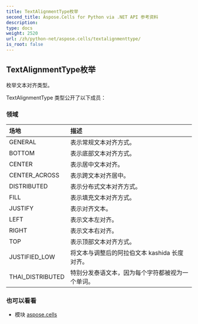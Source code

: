 ```yaml
---
title: TextAlignmentType枚举
second_title: Aspose.Cells for Python via .NET API 参考资料
description:
type: docs
weight: 2520
url: /zh/python-net/aspose.cells/textalignmenttype/
is_root: false
---
```

## TextAlignmentType枚举
枚举文本对齐类型。



TextAlignmentType 类型公开了以下成员：

### 领域
|场地|描述|
| :- | :- |
| GENERAL |表示常规文本对齐方式。|
| BOTTOM |表示底部文本对齐方式。|
| CENTER |表示居中文本对齐。|
| CENTER_ACROSS |表示跨文本对齐居中。|
| DISTRIBUTED |表示分布式文本对齐方式。|
| FILL |表示填充文本对齐方式。|
| JUSTIFY |表示对齐文本。|
| LEFT |表示文本左对齐。|
| RIGHT |表示文本右对齐。|
| TOP |表示顶部文本对齐方式。|
| JUSTIFIED_LOW |将文本与调整后的阿拉伯文本 kashida 长度对齐。|
| THAI_DISTRIBUTED |特别分发泰语文本，因为每个字符都被视为一个单词。|



### 也可以看看
* 模块 [aspose.cells](..)
